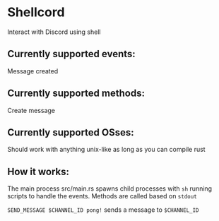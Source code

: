 # Shellcord
Interact with Discord using shell

## Currently supported events:
Message created

## Currently supported methods:
Create message

## Currently supported OSses:
Should work with anything unix-like as long as you can compile rust

## How it works:
The main process src/main.rs spawns child processes with `sh` running scripts to handle the events. Methods are called based on `stdout`

```SEND_MESSAGE $CHANNEL_ID pong!```
sends a message to `$CHANNEL_ID`
